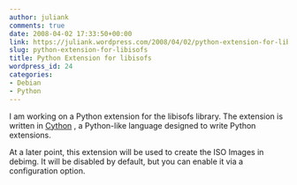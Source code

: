 ```yaml
---
author: juliank
comments: true
date: 2008-04-02 17:33:50+00:00
link: https://juliank.wordpress.com/2008/04/02/python-extension-for-libisofs/
slug: python-extension-for-libisofs
title: Python Extension for libisofs
wordpress_id: 24
categories:
- Debian
- Python
---
```


I am working on a Python extension for the libisofs library. The extension is written in [Cython](http://www.cython.org/) , a Python-like language designed to write Python extensions.

At a later point, this extension will be used to create the ISO Images in debimg. It will be disabled by default, but you can enable it via a configuration option.
